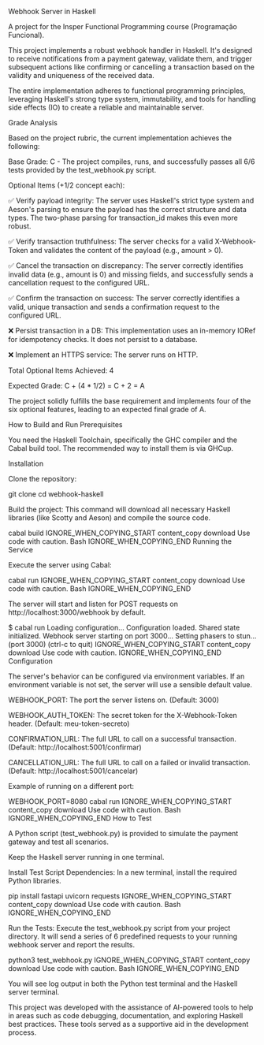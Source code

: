 Webhook Server in Haskell

A project for the Insper Functional Programming course (Programação Funcional).

This project implements a robust webhook handler in Haskell. It's designed to receive notifications from a payment gateway, validate them, and trigger subsequent actions like confirming or cancelling a transaction based on the validity and uniqueness of the received data.

The entire implementation adheres to functional programming principles, leveraging Haskell's strong type system, immutability, and tools for handling side effects (IO) to create a reliable and maintainable server.

Grade Analysis

Based on the project rubric, the current implementation achieves the following:

Base Grade: C - The project compiles, runs, and successfully passes all 6/6 tests provided by the test_webhook.py script.

Optional Items (+1/2 concept each):

✅ Verify payload integrity: The server uses Haskell's strict type system and Aeson's parsing to ensure the payload has the correct structure and data types. The two-phase parsing for transaction_id makes this even more robust.

✅ Verify transaction truthfulness: The server checks for a valid X-Webhook-Token and validates the content of the payload (e.g., amount > 0).

✅ Cancel the transaction on discrepancy: The server correctly identifies invalid data (e.g., amount is 0) and missing fields, and successfully sends a cancellation request to the configured URL.

✅ Confirm the transaction on success: The server correctly identifies a valid, unique transaction and sends a confirmation request to the configured URL.

❌ Persist transaction in a DB: This implementation uses an in-memory IORef for idempotency checks. It does not persist to a database.

❌ Implement an HTTPS service: The server runs on HTTP.

Total Optional Items Achieved: 4

Expected Grade: C + (4 * 1/2) = C + 2 = A

The project solidly fulfills the base requirement and implements four of the six optional features, leading to an expected final grade of A.

How to Build and Run
Prerequisites

You need the Haskell Toolchain, specifically the GHC compiler and the Cabal build tool. The recommended way to install them is via GHCup.

Installation

Clone the repository:

git clone <your-repo-url>
cd webhook-haskell


Build the project:
This command will download all necessary Haskell libraries (like Scotty and Aeson) and compile the source code.

cabal build
IGNORE_WHEN_COPYING_START
content_copy
download
Use code with caution.
Bash
IGNORE_WHEN_COPYING_END
Running the Service

Execute the server using Cabal:

cabal run
IGNORE_WHEN_COPYING_START
content_copy
download
Use code with caution.
Bash
IGNORE_WHEN_COPYING_END

The server will start and listen for POST requests on http://localhost:3000/webhook by default.

$ cabal run
Loading configuration...
Configuration loaded.
Shared state initialized.
Webhook server starting on port 3000...
Setting phasers to stun... (port 3000) (ctrl-c to quit)
IGNORE_WHEN_COPYING_START
content_copy
download
Use code with caution.
IGNORE_WHEN_COPYING_END
Configuration

The server's behavior can be configured via environment variables. If an environment variable is not set, the server will use a sensible default value.

WEBHOOK_PORT: The port the server listens on. (Default: 3000)

WEBHOOK_AUTH_TOKEN: The secret token for the X-Webhook-Token header. (Default: meu-token-secreto)

CONFIRMATION_URL: The full URL to call on a successful transaction. (Default: http://localhost:5001/confirmar)

CANCELLATION_URL: The full URL to call on a failed or invalid transaction. (Default: http://localhost:5001/cancelar)

Example of running on a different port:

WEBHOOK_PORT=8080 cabal run
IGNORE_WHEN_COPYING_START
content_copy
download
Use code with caution.
Bash
IGNORE_WHEN_COPYING_END
How to Test

A Python script (test_webhook.py) is provided to simulate the payment gateway and test all scenarios.

Keep the Haskell server running in one terminal.

Install Test Script Dependencies:
In a new terminal, install the required Python libraries.

pip install fastapi uvicorn requests
IGNORE_WHEN_COPYING_START
content_copy
download
Use code with caution.
Bash
IGNORE_WHEN_COPYING_END

Run the Tests:
Execute the test_webhook.py script from your project directory. It will send a series of 6 predefined requests to your running webhook server and report the results.

python3 test_webhook.py
IGNORE_WHEN_COPYING_START
content_copy
download
Use code with caution.
Bash
IGNORE_WHEN_COPYING_END

You will see log output in both the Python test terminal and the Haskell server terminal.

This project was developed with the assistance of AI-powered tools to help in areas such as code debugging, documentation, and exploring Haskell best practices. These tools served as a supportive aid in the development process.
